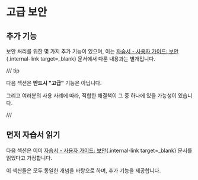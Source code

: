 # 고급 보안

## 추가 기능

보안 처리를 위한 몇 가지 추가 기능이 있으며, 이는 [자습서 - 사용자 가이드: 보안](../../tutorial/security/index.md){.internal-link target=_blank} 문서에서 다룬 내용과는 별개입니다.

/// tip

다음 섹션은 **반드시 "고급"** 기능은 아닙니다.

그리고 여러분의 사용 사례에 따라, 적합한 해결책이 그 중 하나에 있을 가능성이 있습니다.

///

## 먼저 자습서 읽기

다음 섹션은 이미 [자습서 - 사용자 가이드: 보안](../../tutorial/security/index.md){.internal-link target=_blank} 문서를 읽었다고 가정합니다.

이 섹션들은 모두 동일한 개념을 바탕으로 하며, 추가 기능을 제공합니다.
